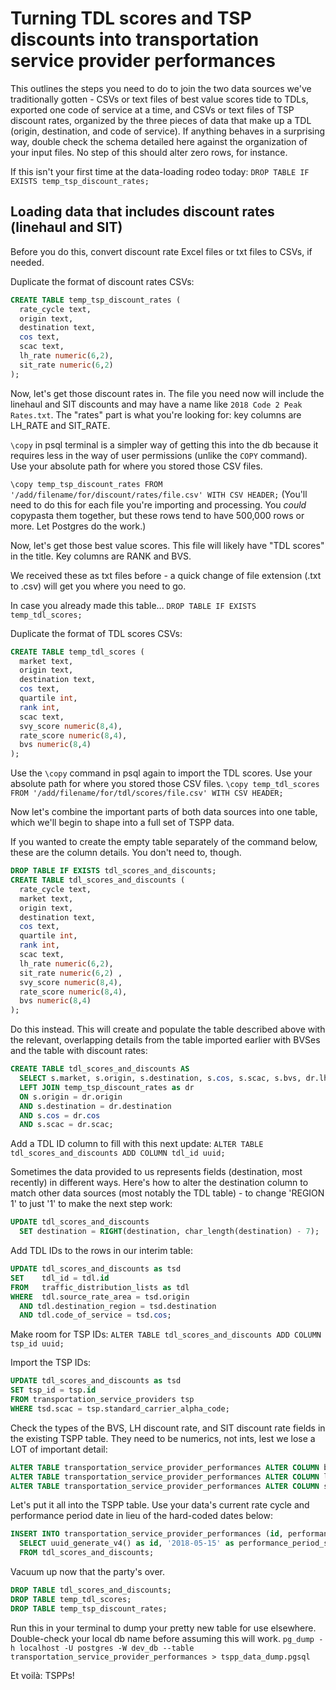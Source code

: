 # Turning TDL scores and TSP discounts into transportation service provider performances

This outlines the steps you need to do to join the two data sources we've traditionally gotten - CSVs or text files of best value scores tide to TDLs, exported one code of service at a time, and CSVs or text files of TSP discount rates, organized by the three pieces of data that make up a TDL (origin, destination, and code of service). If anything behaves in a surprising way, double check the schema detailed here against the organization of your input files. No step of this should alter zero rows, for instance.

If this isn't your first time at the data-loading rodeo today:
`DROP TABLE IF EXISTS temp_tsp_discount_rates;`

## Loading data that includes discount rates (linehaul and SIT)

Before you do this, convert discount rate Excel files or txt files to CSVs, if needed.

Duplicate the format of discount rates CSVs:

```SQL
CREATE TABLE temp_tsp_discount_rates (
  rate_cycle text,
  origin text,
  destination text,
  cos text,
  scac text,
  lh_rate numeric(6,2),
  sit_rate numeric(6,2)
);
```

Now, let's get those discount rates in. The file you need now will include the linehaul and SIT discounts and may have a name like `2018 Code 2 Peak Rates.txt`. The "rates" part is what you're looking for: key columns are LH_RATE and SIT_RATE.

`\copy` in psql terminal is a simpler way of getting this into the db because it requires less in the way of user permissions (unlike the `COPY` command). Use your absolute path for where you stored those CSV files.

`\copy temp_tsp_discount_rates FROM '/add/filename/for/discount/rates/file.csv' WITH CSV HEADER;`
(You'll need to do this for each file you're importing and processing. You _could_ copypasta them together, but these rows tend to have 500,000 rows or more. Let Postgres do the work.)

Now, let's get those best value scores. This file will likely have "TDL scores" in the title. Key columns are RANK and BVS.

We received these as txt files before - a quick change of file extension (.txt to .csv) will get you where you need to go.

In case you already made this table...
`DROP TABLE IF EXISTS temp_tdl_scores;`

Duplicate the format of TDL scores CSVs:

```SQL
CREATE TABLE temp_tdl_scores (
  market text,
  origin text,
  destination text,
  cos text,
  quartile int,
  rank int,
  scac text,
  svy_score numeric(8,4),
  rate_score numeric(8,4),
  bvs numeric(8,4)
);
```

Use the `\copy` command in psql again to import the TDL scores. Use your absolute path for where you stored those CSV files.
`\copy temp_tdl_scores FROM '/add/filename/for/tdl/scores/file.csv' WITH CSV HEADER;`

Now let's combine the important parts of both data sources into one table, which we'll begin to shape into a full set of TSPP data.

If you wanted to create the empty table separately of the command below, these are the column details. You don't need to, though.

```SQL
DROP TABLE IF EXISTS tdl_scores_and_discounts;
CREATE TABLE tdl_scores_and_discounts (
  rate_cycle text,
  market text,
  origin text,
  destination text,
  cos text,
  quartile int,
  rank int,
  scac text,
  lh_rate numeric(6,2),
  sit_rate numeric(6,2) ,
  svy_score numeric(8,4),
  rate_score numeric(8,4),
  bvs numeric(8,4)
);
```

Do this instead. This will create and populate the table described above with the relevant, overlapping details from the table imported earlier with BVSes and the table with discount rates:

```SQL
CREATE TABLE tdl_scores_and_discounts AS
  SELECT s.market, s.origin, s.destination, s.cos, s.scac, s.bvs, dr.lh_rate, dr.sit_rate FROM temp_tdl_scores AS s
  LEFT JOIN temp_tsp_discount_rates as dr
  ON s.origin = dr.origin
  AND s.destination = dr.destination
  AND s.cos = dr.cos
  AND s.scac = dr.scac;
  ```

Add a TDL ID column to fill with this next update:
`ALTER TABLE tdl_scores_and_discounts ADD COLUMN tdl_id uuid;`

Sometimes the data provided to us represents fields (destination, most recently) in different ways. Here's how to alter the destination column to match other data sources (most notably the TDL table) - to change 'REGION 1' to just '1' to make the next step work:

```SQL
UPDATE tdl_scores_and_discounts
  SET destination = RIGHT(destination, char_length(destination) - 7);
  ```

Add TDL IDs to the rows in our interim table:

```SQL
UPDATE tdl_scores_and_discounts as tsd
SET    tdl_id = tdl.id
FROM   traffic_distribution_lists as tdl
WHERE  tdl.source_rate_area = tsd.origin
  AND tdl.destination_region = tsd.destination
  AND tdl.code_of_service = tsd.cos;
  ```

Make room for TSP IDs:
`ALTER TABLE tdl_scores_and_discounts ADD COLUMN tsp_id uuid;`

Import the TSP IDs:

```SQL
UPDATE tdl_scores_and_discounts as tsd
SET tsp_id = tsp.id
FROM transportation_service_providers tsp
WHERE tsd.scac = tsp.standard_carrier_alpha_code;
```

Check the types of the BVS, LH discount rate, and SIT discount rate fields in the existing TSPP table. They need to be numerics, not ints, lest we lose a LOT of important detail:

```SQL
ALTER TABLE transportation_service_provider_performances ALTER COLUMN best_value_score TYPE numeric;
ALTER TABLE transportation_service_provider_performances ALTER COLUMN linehaul_rate TYPE numeric;
ALTER TABLE transportation_service_provider_performances ALTER COLUMN sit_rate TYPE numeric;
```

Let's put it all into the TSPP table. Use your data's current rate cycle and performance period date in lieu of the hard-coded dates below:

```SQL
INSERT INTO transportation_service_provider_performances (id, performance_period_start, performance_period_end, traffic_distribution_list_id, offer_count, best_value_score, transportation_service_provider_id, created_at, updated_at, rate_cycle_start, rate_cycle_end, linehaul_rate, sit_rate)
  SELECT uuid_generate_v4() as id, '2018-05-15' as performance_period_start, '2018-07-31' as performance_period_end, tdl_id, 0 as offer_count, bvs, tsp_id, now() as created_at, now() as updated_at, '2018-05-15' as rate_cycle_start, '2018-09-30' as rate_cycle_end, lh_rate, sit_rate
  FROM tdl_scores_and_discounts;
  ```

Vacuum up now that the party's over.

```SQL
DROP TABLE tdl_scores_and_discounts;
DROP TABLE temp_tdl_scores;
DROP TABLE temp_tsp_discount_rates;
```

Run this in your terminal to dump your pretty new table for use elsewhere. Double-check your local db name before assuming this will work.
`pg_dump -h localhost -U postgres -W dev_db --table transportation_service_provider_performances > tspp_data_dump.pgsql`

Et voilà: TSPPs!

